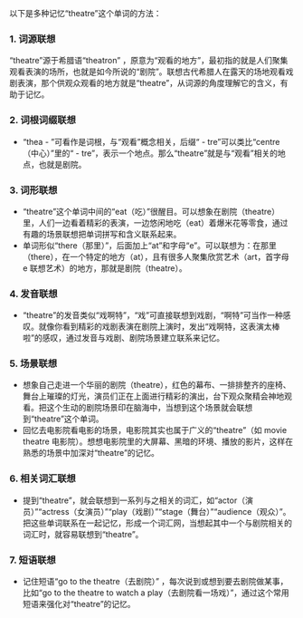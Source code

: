 以下是多种记忆“theatre”这个单词的方法：

### 1. 词源联想
“theatre”源于希腊语“theatron” ，原意为“观看的地方”，最初指的就是人们聚集观看表演的场所，也就是如今所说的“剧院”。联想古代希腊人在露天的场地观看戏剧表演，那个供观众观看的地方就是“theatre”，从词源的角度理解它的含义，有助于记忆。

### 2. 词根词缀联想
 - “thea - ”可看作是词根，与“观看”概念相关，后缀“ - tre”可以类比“centre（中心）”里的“ - tre”，表示一个地点。那么“theatre”就是与“观看”相关的地点，也就是剧院。

### 3. 词形联想
 - “theatre”这个单词中间的“eat（吃）”很醒目。可以想象在剧院（theatre）里，人们一边看着精彩的表演，一边悠闲地吃（eat）着爆米花等零食，通过有趣的场景联想把单词拼写和含义联系起来。
 - 单词形似“there（那里）”，后面加上“at”和字母“e”。可以联想为：在那里（there），在一个特定的地方（at），且有很多人聚集欣赏艺术（art，首字母 e 联想艺术）的地方，那就是剧院（theatre）。

### 4. 发音联想
 - “theatre”的发音类似“戏啊特”，“戏”可直接联想到戏剧，“啊特”可当作一种感叹。就像你看到精彩的戏剧表演在剧院上演时，发出“戏啊特，这表演太棒啦”的感叹，通过发音与戏剧、剧院场景建立联系来记忆。

### 5. 场景联想
 - 想象自己走进一个华丽的剧院（theatre），红色的幕布、一排排整齐的座椅、舞台上璀璨的灯光，演员们正在上面进行精彩的演出，台下观众聚精会神地观看。把这个生动的剧院场景印在脑海中，当想到这个场景就会联想到“theatre”这个单词。
 - 回忆去电影院看电影的场景，电影院其实也属于广义的“theatre”（如 movie theatre 电影院）。想想电影院里的大屏幕、黑暗的环境、播放的影片，这样在熟悉的场景中加深对“theatre”的记忆。

### 6. 相关词汇联想
 - 提到“theatre”，就会联想到一系列与之相关的词汇，如“actor（演员）”“actress（女演员）”“play（戏剧）”“stage（舞台）”“audience（观众）”。把这些单词联系在一起记忆，形成一个词汇网，当想起其中一个与剧院相关的词汇时，就容易联想到“theatre”。

### 7. 短语联想
 - 记住短语“go to the theatre（去剧院）” ，每次说到或想到要去剧院做某事，比如“go to the theatre to watch a play（去剧院看一场戏）”，通过这个常用短语来强化对“theatre”的记忆。 